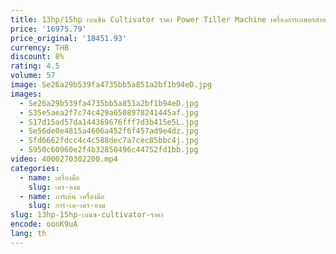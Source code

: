 ```yaml
---
title: 13hp/15hp เบนซิน Cultivator ราคา Power Tiller Machine เครื่องการเกษตรสําหรับขาย
price: '16975.79'
price_original: '18451.93'
currency: THB
discount: 8%
rating: 4.5
volume: 57
image: Se26a29b539fa4735bb5a851a2bf1b94eD.jpg
images:
  - Se26a29b539fa4735bb5a851a2bf1b94eD.jpg
  - S35e5aea2f7c74c429a6508978241445af.jpg
  - S17d15ad57da144369676fff7d3b415e5L.jpg
  - Se56de0e4815a4606a452f6f457ad9e4dz.jpg
  - Sfd6662fdcc4c4c588dec7a7cec85bbc4j.jpg
  - S950c60960e2f4b32850496c44752fd1bb.jpg
video: 4000270302200.mp4
categories:
  - name: เครื่องมือ
    slug: เคร-องม
  - name: การ์เด้น เครื่องมือ
    slug: การ-เด-เคร-องม
slug: 13hp-15hp-เบนซ-cultivator-ราคา
encode: oonK9uA
lang: th
---
```

  